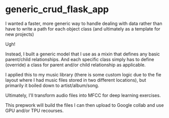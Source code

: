 # generic_crud_flask_app

I wanted a faster, more generic way to handle dealing with data rather than have to write a path for each object class 
(and ultimately as a template for new projects) 

Ugh! 

Instead, I built a generic model that I use as a mixin that defines any basic parent/child relationships. And each specific
class simply has to define (override) a class for parent and/or child relationship as applicable. 

I applied this to my music library (there is some custom logic due to the fie layout where I had music files stored in two different locations), 
but primarily it boiled down to artist/album/song.

Ultimately, I'll transform audio files into MFCC for deep learning exercises.

This prepwork will build the files I can then upload to Google collab and use GPU and/or TPU recourses.
